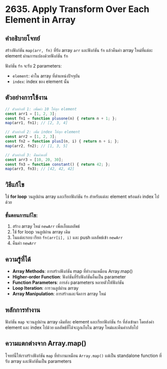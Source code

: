 # 2635. Apply Transform Over Each Element in Array

## คำอธิบายโจทย์
สร้างฟังก์ชัน `map(arr, fn)` ที่รับ array `arr` และฟังก์ชัน `fn` แล้วคืนค่า array ใหม่ที่แต่ละ element ผ่านการแปลงด้วยฟังก์ชัน `fn`

ฟังก์ชัน `fn` จะรับ 2 parameters:
- `element`: ค่าใน array ที่ตำแหน่งปัจจุบัน
- `index`: index ของ element นั้น

## ตัวอย่างการใช้งาน
```javascript
// ตัวอย่างที่ 1: เพิ่มค่า 10 ให้ทุก element
const arr1 = [1, 2, 3];
const fn1 = function plusone(n) { return n + 1; };
map(arr1, fn1); // [2, 3, 4]

// ตัวอย่างที่ 2: เพิ่ม index ให้ทุก element
const arr2 = [1, 2, 3];
const fn2 = function plusI(n, i) { return n + i; };
map(arr2, fn2); // [1, 3, 5]

// ตัวอย่างที่ 3: คืนค่าคงที่
const arr3 = [10, 20, 30];
const fn3 = function constant() { return 42; };
map(arr3, fn3); // [42, 42, 42]
```

## วิธีแก้ไข
ใช้ **for loop** วนลูปผ่าน array และเรียกฟังก์ชัน `fn` สำหรับแต่ละ element พร้อมส่ง index ไปด้วย

### ขั้นตอนการแก้ไข:
1. สร้าง array ใหม่ `newArr` เพื่อเก็บผลลัพธ์
2. ใช้ for loop วนลูปผ่าน array เดิม
3. ในแต่ละรอบ เรียก `fn(arr[i], i)` และ push ผลลัพธ์เข้า `newArr`
4. คืนค่า `newArr`

## ความรู้ที่ได้
- **Array Methods**: การสร้างฟังก์ชัน map ที่ทำงานเหมือน Array.map()
- **Higher-order Function**: ฟังก์ชันที่รับฟังก์ชันอื่นเป็น parameter
- **Function Parameters**: การส่ง parameters หลายตัวให้ฟังก์ชัน
- **Loop Iteration**: การวนลูปผ่าน array
- **Array Manipulation**: การสร้างและจัดการ array ใหม่

## หลักการทำงาน
ฟังก์ชัน `map` จะวนลูปผ่าน array เดิมทีละ element และเรียกฟังก์ชัน `fn` ที่ส่งเข้ามา โดยส่งค่า element และ index ไปด้วย ผลลัพธ์ที่ได้จะถูกเก็บใน array ใหม่และคืนค่ากลับไป

## ความแตกต่างจาก Array.map()
โจทย์นี้ให้เราสร้างฟังก์ชัน `map` ที่ทำงานเหมือน `Array.map()` แต่เป็น standalone function ที่รับ array และฟังก์ชันเป็น parameters

